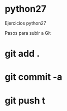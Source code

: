 # python27

Ejercicios python27

Pasos para subir a Git

# git add . 

# git commit -a 

# git push t
